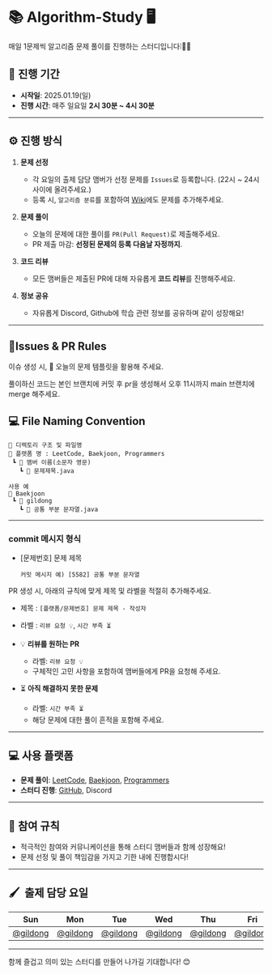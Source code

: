 # 📚 Algorithm-Study 🖥
매일 1문제씩 알고리즘 문제 풀이를 진행하는 스터디입니다❕🏃🏻

## **📅 진행 기간**
- **시작일**: 2025.01.19(일)
- **진행 시간**: 매주 일요일 **2시 30분 ~ 4시 30분**

---

## **⚙️ 진행 방식**
1. **문제 선정**
   - 각 요일의 출제 담당 맴버가 선정 문제를 `Issues`로 등록합니다. (22시 ~ 24시 사이에 올려주세요.)
   - 등록 시, `알고리즘 분류`를 포함하여 [Wiki](https://github.com/9taetae9/algorithm-study/wiki)에도 문제를 추가해주세요.

2. **문제 풀이**  
   - 오늘의 문제에 대한 풀이를 `PR(Pull Request)`로 제출해주세요.
   - PR 제출 마감: **선정된 문제의 등록 다음날 자정까지**.

3. **코드 리뷰**  
   - 모든 맴버들은 제출된 PR에 대해 자유롭게 **코드 리뷰**를 진행해주세요.
  
4. **정보 공유**  
   - 자유롭게 Discord, Github에 학습 관련 정보를 공유하며 같이 성장해요!
---



## **📜Issues & PR Rules**
이슈 생성 시, 🎯 오늘의 문제 템플릿을 활용해 주세요.

풀이하신 코드는 본인 브랜치에 커밋 후 pr을 생성해서 오후 11시까지 main 브랜치에 merge 해주세요.
## **💻 File Naming Convention**
```
📂 디렉토리 구조 및 파일명 
📂 플랫폼 명 : LeetCode, Baekjoon, Programmers 
 ┗ 📂 맴버 이름(소문자 영문)
   ┗ 📜 문제제목.java

사용 예
📂 Baekjoon
 ┗ 📂 gildong
   ┗ 📜 공통 부분 문자열.java
```
---
### commit 메시지 형식
- [문제번호] 문제 제목
  ```
  커밋 메시지 예) [5582] 공통 부분 문자열
  ```
PR 생성 시, 아래의 규칙에 맞게 제목 및 라벨을 적절히 추가해주세요.
- 제목 : `[플랫폼/문제번호] 문제 제목 - 작성자`
- 라벨 : `리뷰 요청 💡`, `시간 부족 ⏳` 
- 💡 **리뷰를 원하는 PR**  
  - 라벨: `리뷰 요청 💡`
  - 구체적인 고민 사항을 포함하여 맴버들에게 PR을 요청해 주세요.

- ⏳ **아직 해결하지 못한 문제**  
  - 라벨: `시간 부족 ⏳`  
  - 해당 문제에 대한 풀이 흔적을 포함해 주세요.
  

---

## **💻 사용 플랫폼**
- **문제 풀이**: [LeetCode](https://leetcode.com), [Baekjoon](https://www.acmicpc.net), [Programmers](https://programmers.co.kr)  
- **스터디 진행**: [GitHub](https://github.com), Discord

---

## **🤝 참여 규칙**
- 적극적인 참여와 커뮤니케이션을 통해 스터디 맴버들과 함께 성장해요!
- 문제 선정 및 풀이 책임감을 가지고 기한 내에 진행합시다!

---
## 🖌️&nbsp;&nbsp;출제 담당 요일
|Sun|Mon|Tue|Wed|Thu|Fri|Sat|
|:-:|:-:|:-:|:-:|:-:|:-:|:-:|
|[@gildong](https://github.com/gildong)|[@gildong](https://github.com/gildong)|[@gildong](https://github.com/gildong)|[@gildong](https://github.com/gildong)|[@gildong](https://github.com/gildong)|[@gildong](https://github.com/gildong)|[@gildong](https://github.com/gildong)|

---

함께 즐겁고 의미 있는 스터디를 만들어 나가길 기대합니다! 😊
